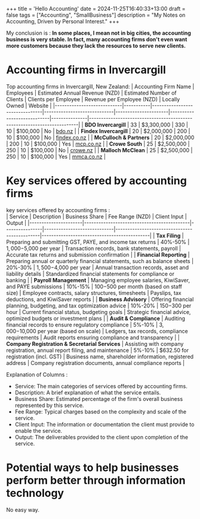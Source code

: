 +++
title = 'Hello Accounting'
date = 2024-11-25T16:40:33+13:00
draft = false
tags = ["Accounting", "SmallBusiness"]
description = "My Notes on Accounting, Driven by Personal Interest."
+++

My conclusion is : **In some places, I mean not in big cities, the accounting business is very stable. In fact, many accounting firms don't even want more customers because they lack the resources to serve new clients.**  



# Accounting firms in Invercargill
Top accounting firms in Invercargill, New Zealand:
| Accounting Firm Name       | Employees | Estimated Annual Revenue (NZD) | Estimated Number of Clients | Clients per Employee | Revenue per Employee (NZD) | Locally Owned | Website                                                                 |
|----------------------------|-----------|--------------------------------|-----------------------------|----------------------|----------------------------|---------------|-------------------------------------------------------------------------|
| **BDO Invercargill**       | 33        | $3,300,000                     | 330                         | 10                   | $100,000                   | No            | [bdo.nz](https://www.bdo.nz/en-nz/locations/invercargill)               |
| **Findex Invercargill**    | 20        | $2,000,000                     | 200                         | 10                   | $100,000                   | No            | [findex.co.nz](https://www.findex.co.nz/)                               |
| **McCulloch & Partners**   | 20        | $2,000,000                     | 200                         | 10                   | $100,000                   | Yes           | [mcp.co.nz](https://www.mcp.co.nz/)                                     |
| **Crowe South**            | 25        | $2,500,000                     | 250                         | 10                   | $100,000                   | No            | [crowe.nz](https://www.crowe.nz/)                                       |
| **Malloch McClean**        | 25        | $2,500,000                     | 250                         | 10                   | $100,000                   | Yes           | [mmca.co.nz](https://www.mmca.co.nz/)                                   |

#  Key services offered by accounting firms
 key services offered by accounting firms :  
 | Service              | Description                                | Business Share | Fee Range (NZD)             | Client Input                                  | Output                                       |
|----------------------|--------------------------------------------|----------------|-----------------------------|----------------------------------------------|---------------------------------------------|
| **Tax Filing**       | Preparing and submitting GST, PAYE, and income tax returns | 40%-50%       | $1,000-$5,000 per year      | Transaction records, bank statements, payroll | Accurate tax returns and submission confirmation |
| **Financial Reporting** | Preparing annual or quarterly financial statements, such as balance sheets | 20%-30%       | $1,500-$4,000 per year      | Annual transaction records, asset and liability details | Standardized financial statements for compliance or banking |
| **Payroll Management** | Managing employee salaries, KiwiSaver, and PAYE submissions | 10%-15%       | $100-$500 per month (based on staff size) | Employee contracts, salary structures, timesheets | Payslips, tax deductions, and KiwiSaver reports |
| **Business Advisory** | Offering financial planning, budgeting, and tax optimization advice | 10%-20%       | $150-$300 per hour          | Current financial status, budgeting goals     | Strategic financial advice, optimized budgets or investment plans |
| **Audit & Compliance** | Auditing financial records to ensure regulatory compliance | 5%-10%        | $3,000-$10,000 per year (based on scale) | Ledgers, tax records, compliance requirements | Audit reports ensuring compliance and transparency |
| **Company Registration & Secretarial Services** | Assisting with company registration, annual report filing, and maintenance | 5%-10%        | $632.50 for registration (incl. GST)        | Business name, shareholder information, registered address | Company registration documents, annual compliance reports |

Explanation of Columns :  
* Service: The main categories of services offered by accounting firms.
* Description: A brief explanation of what the service entails.
* Business Share: Estimated percentage of the firm's overall business represented by this service.
* Fee Range: Typical charges based on the complexity and scale of the service.
* Client Input: The information or documentation the client must provide to enable the service.
* Output: The deliverables provided to the client upon completion of the service.

# Potential ways to help businesses perform better through information technology
No easy way.